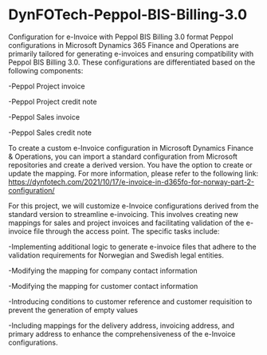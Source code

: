# DynFOTech-Peppol-BIS-Billing-3.0
Configuration for e-Invoice with Peppol BIS Billing 3.0 format
Peppol configurations in Microsoft Dynamics 365 Finance and Operations are primarily tailored for generating e-invoices and ensuring compatibility with Peppol BIS Billing 3.0. These configurations are differentiated based on the following components:

-Peppol Project invoice

-Peppol Project credit note

-Peppol Sales invoice

-Peppol Sales credit note



To create a custom e-Invoice configuration in Microsoft Dynamics Finance & Operations, you can import a standard configuration from Microsoft repositories and create a derived version. You have the option to create or update the mapping. For more information, please refer to the following link: https://dynfotech.com/2021/10/17/e-invoice-in-d365fo-for-norway-part-2-configuration/ 

For this project, we will customize e-Invoice configurations derived from the standard version to streamline e-invoicing. This involves creating new mappings for sales and project invoices and facilitating validation of the e-invoice file through the access point. The specific tasks include:

-Implementing additional logic to generate e-invoice files that adhere to the validation requirements for Norwegian and Swedish legal entities.

-Modifying the mapping for company contact information

-Modifying the mapping for customer contact information

-Introducing conditions to customer reference and customer requisition to prevent the generation of empty values

-Including mappings for the delivery address, invoicing address, and primary address to enhance the comprehensiveness of the e-Invoice configurations.


